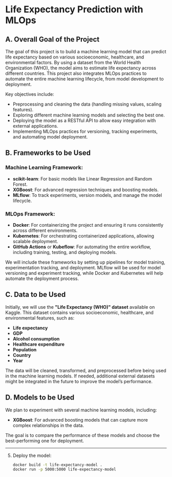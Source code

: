 # Life Expectancy Prediction with MLOps

## A. Overall Goal of the Project

The goal of this project is to build a machine learning model that can predict life expectancy based on various socioeconomic, healthcare, and environmental factors. By using a dataset from the World Health Organization (WHO), the model aims to estimate life expectancy across different countries. This project also integrates MLOps practices to automate the entire machine learning lifecycle, from model development to deployment.

Key objectives include:
- Preprocessing and cleaning the data (handling missing values, scaling features).
- Exploring different machine learning models and selecting the best one.
- Deploying the model as a RESTful API to allow easy integration with external applications.
- Implementing MLOps practices for versioning, tracking experiments, and automating model deployment.

## B. Frameworks to be Used

### Machine Learning Framework:
- **scikit-learn**: For basic models like Linear Regression and Random Forest.
- **XGBoost**: For advanced regression techniques and boosting models.
- **MLflow**: To track experiments, version models, and manage the model lifecycle.

### MLOps Framework:
- **Docker**: For containerizing the project and ensuring it runs consistently across different environments.
- **Kubernetes**: For orchestrating containerized applications, allowing scalable deployment.
- **GitHub Actions** or **Kubeflow**: For automating the entire workflow, including training, testing, and deploying models.

We will include these frameworks by setting up pipelines for model training, experimentation tracking, and deployment. MLflow will be used for model versioning and experiment tracking, while Docker and Kubernetes will help automate the deployment process.

## C. Data to be Used

Initially, we will use the **"Life Expectancy (WHO)" dataset** available on Kaggle. This dataset contains various socioeconomic, healthcare, and environmental features, such as:
- **Life expectancy**
- **GDP**
- **Alcohol consumption**
- **Healthcare expenditure**
- **Population**
- **Country**
- **Year**

The data will be cleaned, transformed, and preprocessed before being used in the machine learning models. If needed, additional external datasets might be integrated in the future to improve the model’s performance.

## D. Models to be Used

We plan to experiment with several machine learning models, including:
- **XGBoost**: For advanced boosting models that can capture more complex relationships in the data.

The goal is to compare the performance of these models and choose the best-performing one for deployment.

---

5. Deploy the model:
   ```bash
   docker build -t life-expectancy-model .
   docker run -p 5000:5000 life-expectancy-model
   

